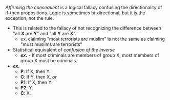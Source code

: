 
*Affirming the consequent* is a logical fallacy confusing the directionality of if-then propositions. Logic is sometimes bi-directional, but it is the exception, not the rule.
- This is related to the fallacy of not recognizing the difference between "all **X** are **Y**" and "all **Y** are **X**".
    - ex. claiming "most terrorists are muslim" is not the same as claiming "most muslims are terrorists"
- Statistical equivalent of *confusion of the inverse*
    - ***ex.*** - If most criminals are members of group X, most members of group X must be criminals.
- ***ex.***
    - **P**: If X, then Y.
    - **C**: If Y, then X.
    *or*
    - **P1**: If X, then Y.
    - **P2**: Y.
    - **C**: X.
